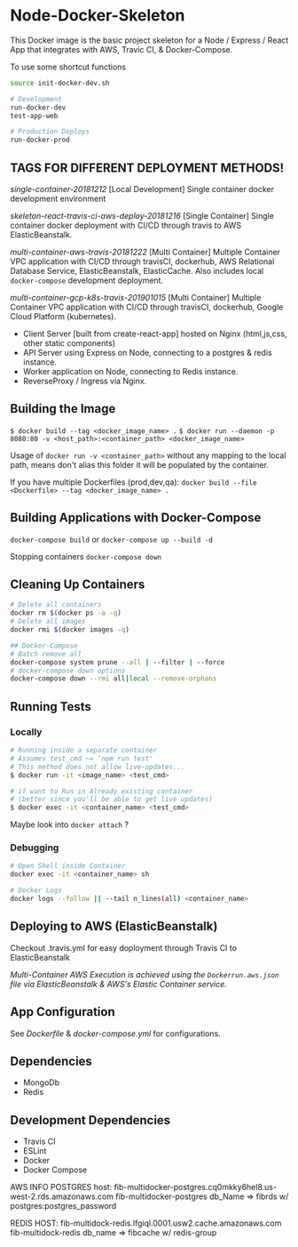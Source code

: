 # Node-Docker-Skeleton

This Docker image is the basic project skeleton for a Node / Express / React App that 
integrates with AWS, Travic CI, & Docker-Compose.

To use some shortcut functions

```bash
source init-docker-dev.sh

# Development
run-docker-dev
test-app-web

# Production Deploys
run-docker-prod
```

## TAGS FOR DIFFERENT DEPLOYMENT METHODS!

_single-container-20181212_ [Local Development]
Single container docker development environment

_skeleton-react-travis-ci-aws-deploy-20181216_ [Single Container]
Single container docker deployment with CI/CD through travis to AWS ElasticBeanstalk.

_multi-container-aws-travis-20181222_ [Multi Container]
Multiple Container VPC application with CI/CD through travisCI, dockerhub,
AWS Relational Database Service, ElasticBeanstalk, ElasticCache.
Also includes local `docker-compose` development deployment.

_multi-container-gcp-k8s-travis-201901015_ [Multi Container]
Multiple Container VPC application with CI/CD through travisCI, dockerhub,
Google Cloud Platform (kubernetes).

- Client Server [built from create-react-app] hosted on Nginx (html,js,css, other static components)
- API Server using Express on Node, connecting to a postgres & redis instance.
- Worker application on Node, connecting to Redis instance.
- ReverseProxy / Ingress via Nginx.

## Building the Image

`$ docker build --tag <docker_image_name> .`
`$ docker run --daemon -p 8080:80 -v <host_path>:<container_path> <docker_image_name>`

Usage of `docker run -v <container_path>` without any mapping to the local path, means don't alias this folder it will be populated by the container.

If you have multiple Dockerfiles (prod,dev,qa):
`docker build --file <Dockerfile> --tag <docker_image_name> .`

## Building Applications with Docker-Compose

`docker-compose build`
or
`docker-compose up --build -d`

Stopping containers
`docker-compose down`

## Cleaning Up Containers

```bash
# Delete all containers
docker rm $(docker ps -a -q)
# Delete all images
docker rmi $(docker images -q)

## Docker-Compose
# Batch remove all
docker-compose system prune --all | --filter | --force
# docker-compose down options
docker-compose down --rmi all|local --remove-orphans
```

## Running Tests

### Locally

```bash
# Running inside a separate container
# Assumes test_cmd ~= 'npm run test'
# This method does not allow live-updates...
$ docker run -it <image_name> <test_cmd>

# if want to Run in Already existing container 
# (better since you'll be able to get live updates)
$ docker exec -it <container_name> <test_cmd>
```

Maybe look into `docker attach` ?

### Debugging

```bash
# Open Shell inside Container
docker exec -it <container_name> sh

# Docker Logs
docker logs --follow || --tail n_lines(all) <container_name>
```

## Deploying to AWS (ElasticBeanstalk)

Checkout .travis.yml for easy doployment through Travis CI to ElasticBeanstalk

_Multi-Container AWS Execution is achieved using the `Dockerrun.aws.json` file via ElasticBeanstalk & AWS's Elastic Container service._

## App Configuration

See _Dockerfile_ & _docker-compose.yml_ for configurations.

## Dependencies

- MongoDb
- Redis

## Development Dependencies

- Travis CI
- ESLint
- Docker
- Docker Compose

AWS INFO
POSTGRES 
 host: fib-multidocker-postgres.cq0mkky6hel8.us-west-2.rds.amazonaws.com
 fib-multidocker-postgres
  db_Name => fibrds w/ postgres:postgres_password

REDIS
 HOST: fib-multidock-redis.lfgiql.0001.usw2.cache.amazonaws.com
 fib-multidock-redis
 db_name => fibcache w/ redis-group
